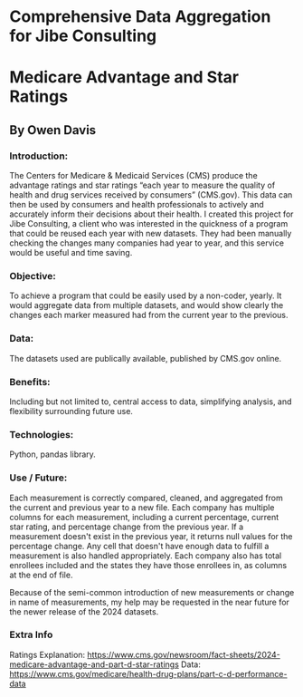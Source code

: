 # Comprehensive Data Aggregation for Jibe Consulting
# Medicare Advantage and Star Ratings  

## By Owen Davis

### Introduction:
The Centers for Medicare & Medicaid Services (CMS) produce the advantage ratings and star ratings “each year to measure the quality of health and drug services received by consumers” (CMS.gov). This data can then be used by consumers and health professionals to actively and accurately inform their decisions about their health.
I created this project for Jibe Consulting, a client who was interested in the quickness of a program that could be reused each year with new datasets. They had been manually checking the changes many companies had year to year, and this service would be useful and time saving.

### Objective:
To achieve a program that could be easily used by a non-coder, yearly. It would aggregate data from multiple datasets, and would show clearly the changes each marker measured had from the current year to the previous.

### Data:
The datasets used are publically available, published by CMS.gov online.

### Benefits:
Including but not limited to, central access to data, simplifying analysis, and flexibility surrounding future use.

### Technologies:
Python, pandas library.

### Use / Future:
Each measurement is correctly compared, cleaned, and aggregated from the current and previous year to a new file. Each company has multiple columns for each measurement, including a current percentage, current star rating, and percentage change from the previous year. If a measurement doesn't exist in the previous year, it returns null values for the percentage change. Any cell that doesn't have enough data to fulfill a measurement is also handled appropriately. Each company also has total enrollees included and the states they have those enrollees in, as columns at the end of file.

Because of the semi-common introduction of new measurements or change in name of measurements, my help may be requested in the near future for the newer release of the 2024 datasets.

### Extra Info
Ratings Explanation: https://www.cms.gov/newsroom/fact-sheets/2024-medicare-advantage-and-part-d-star-ratings
Data: 
https://www.cms.gov/medicare/health-drug-plans/part-c-d-performance-data

